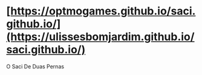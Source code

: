 # [https://optmogames.github.io/saci.github.io/](https://ulissesbomjardim.github.io/saci.github.io/)
 O Saci De Duas Pernas
